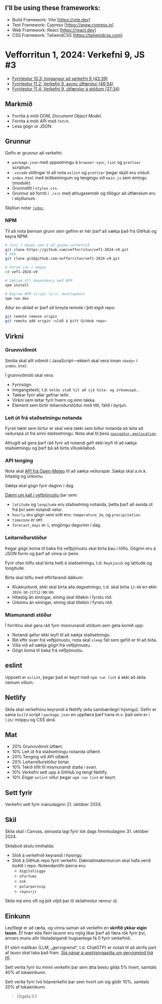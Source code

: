
## I'll be using these frameworks:

- Build Framework: Vite [https://vite.dev]
- Test Framework: Cypress [https://www.cypress.io]
- Web Framework: React [https://react.dev]
- CSS Framework: TailwindCSS [https://tailwindcss.com]



# Vefforritun 1, 2024: Verkefni 9, JS #3

- [Fyrirlestur 10.3: Inngangur að verkefni 9 (43:39)](https://youtu.be/TjY6TTenRq8)
- [Fyrirlestur 11.2: Verkefni 9, async útfærslur (46:54)](https://www.youtube.com/watch?v=9_N6wTkdkvs)
- [Fyrirlestur 11.4: Verkefni 9, útfærslur á stöðum (37:34)](https://www.youtube.com/watch?v=ufqLNV2zJgQ)

## Markmið

- Forrita á móti DOM, _Document Object Model_.
- Forrita á móti API með `fetch`.
- Lesa gögn úr JSON.

## Grunnur

Gefin er grunnur að verkefni:

- `package.json` með uppsetningu á `browser-sync`, `lint` og `prettier` scriptum.
- `.vscode` stillingar til að nota `eslint` og `prettier` þegar skjöl eru vistuð.
- `index.html` með leiðbeiningum og tengingu við `main.js` sem einingu (_module_).
- Grunnútlit í `styles.css`.
- Grunnur að forriti í `./src` með athugasemdir og tillögur að útfærslum eru í skjölunum.

Skjölun notar [`jsdoc`](https://jsdoc.app/).

### NPM

Til að nota þennan grunn sem gefinn er hér þarf að sækja það frá GitHub og keyra NPM:

```bash
# Inni í möppu sem á að geyma verkefnið
git clone https://github.com/vefforritun/vef1-2024-v9.git
# eða
git clone git@github.com:vefforritun/vef1-2024-v9.git

# Förum inn í möppu
cd vef1-2024-v9

# Sækjum öll dependency með NPM
npm install

# Keyrum NPM script fyrir development
npm run dev
```

Áður en skilað er þarf að breyta remote í þitt eigið repo:

```bash
git remote remove origin
git remote add origin <slóð á þitt GitHub repo>
```

## Virkni

### Grunnviðmót

Smíða skal allt viðmót í JavaScript—ekkert skal vera innan `<body>` í `index.html`.

Í grunnviðmóti skal vera:

- Fyrirsögn.
- Inngangstexti, t.d. `Veldu stað til að sjá hita- og úrkomuspá.`.
- Takkar fyrir allar gefnar leitir.
- Virkni sem leitar fyrir hvern og einn takka.
- Element sem birtir leitarniðurstöður með titli, falið í byrjun.

### Leit út frá staðsetningu notanda

Fyrsti takki sem birtur er skal vera takki sem bíður notanda að leita að veðurspá út frá sinni staðsetningu. Nota skal til þess [`navigator.geolocation`](https://developer.mozilla.org/en-US/docs/Web/API/Navigator/geolocation).

Athugið að gera þarf ráð fyrir að notandi gefi ekki leyfi til að sækja staðsetningu og þarf þá að birta villuskilaboð.

### API tenging

Nota skal [API frá Open-Meteo](https://open-meteo.com/) til að sækja veðurspár. Sækja skal a.m.k. hitastig og úrkomu.

Sækja skal gögn fyrir daginn í dag.

[Dæmi um kall í vefþjónustu](https://api.open-meteo.com/v1/forecast?latitude=65.6835&longitude=-18.0878&hourly=temperature_2m,apparent_temperature,precipitation&timezone=GMT&forecast_days=1) þar sem:

- `latitude` og `longitude` eru staðsetning notanda, þetta þarf að senda út frá því sem notandi velur.
- `hourly` eru gögn sem sótt eru: `temperature_2m`, og `precipitation`.
- `timezone` er `GMT`.
- `forecast_days` er `1`, eingöngu dagurinn í dag.

### Leitarniðurstöður

Þegar gögn koma til baka frá vefþjónustu skal birta þau í töflu. Gögnin eru á JSON formi og þarf að vinna úr þeim.

Fyrir ofan töflu skal birta heiti á staðsetningu, t.d. `Reykjavík` og latitude og longitude.

Birta skal töflu með eftirfarandi dálkum:

- Klukkustund, ekki skal birta alla dagsetningu, t.d. skal birta `12:00` en ekki `2024-10-21T12:00:00`.
- Hitastig án einingar, eining skal tiltekin í fyrstu röð.
- Úrkomu án einingar, eining skal tiltekin í fyrstu röð.

### Mismunandi stöður

Í forritinu skal gera ráð fyrir mismunandi stöðum sem geta komið upp:

- Notandi gefur ekki leyfi til að sækja staðsetningu.
- Bið eftir svari frá vefþjónustu, nota skal `sleep` fall sem gefið er til að bíða.
- Villa við að sækja gögn frá vefþjónustu.
- Gögn koma til baka frá vefþjónustu.

## eslint

Uppsett er `eslint`, þegar það er keyrt með `npm run lint` á ekki að skila neinum villum.

## Netlify

Skila skal verkefninu keyrandi á Netlify (eða sambærilegri hýsingu). Gefin er sama `build` script í `package.json` en uppfæra þarf hana m.v. það sem er í `lib/` möppu og CSS skrá.

## Mat

- 20% Grunnviðmót útfært.
- 10% Leit út frá staðsetningu notanda útfærð.
- 20% Tenging við API útfærð.
- 20% Leitarniðurstöður birtar.
- 10% Tekið tillit til mismunandi staða í svari.
- 10% Verkefni sett upp á GitHub og tengt Netlify.
- 10% Engar `eslint` villur þegar `npm run lint` er keyrt.

## Sett fyrir

Verkefni sett fyrir mánudaginn 21. október 2024.

## Skil

Skila skal í Canvas, seinasta lagi fyrir lok dags fimmtudaginn 31. október 2024.

Skilaboð skulu innihalda:

- Slóð á verkefnið keyrandi í hýsingu
- Slóð á GitHub repo fyrir verkefni. Dæmatímakennurum skal hafa verið boðið í repo. Notendanöfn þeirra eru:
  - `digitalsigga`
  - `ofurtumi`
  - `osk`
  - `polarparsnip`
  - `reynirjr`

Skila má eins oft og þið viljið þar til skilafrestur rennur út.

## Einkunn

Leyfilegt er að ræða, og vinna saman að verkefni en **skrifið ykkar eigin lausn**. Ef tvær eða fleiri lausnir eru mjög líkar þarf að færa rök fyrir því, annars munu allir hlutaðeigandi hugsanlega fá 0 fyrir verkefnið.

Ef stórt mállíkan (LLM, „gervigreind“, t.d. ChatGTP) er notað til að skrifa part af lausn skal taka það fram. [Sjá nánar á upplýsingasíða um gervigreind hjá HÍ](https://gervigreind.hi.is/).

Sett verða fyrir tíu minni verkefni þar sem átta bestu gilda 5% hvert, samtals 40% af lokaeinkunn.

Sett verða fyrir tvö hópverkefni þar sem hvort um sig gildir 10%, samtals 20% af lokaeinkunn.

> Útgáfa 0.1
